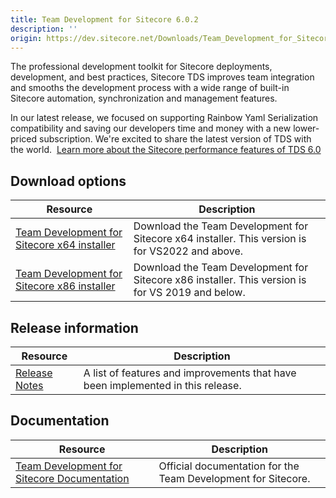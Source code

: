 ```yaml
---
title: Team Development for Sitecore 6.0.2
description: ''
origin: https://dev.sitecore.net/Downloads/Team_Development_for_Sitecore/6x/Team_Development_for_Sitecore_602.aspx
---
```


The professional development toolkit for Sitecore deployments, development, and best practices, Sitecore TDS improves team integration and smooths the development process with a wide range of built-in Sitecore automation, synchronization and management features.

In our latest release, we focused on supporting Rainbow Yaml Serialization compatibility and saving our developers time and money with a new lower-priced subscription. We're excited to share the latest version of TDS with the world.  [Learn more about the Sitecore performance features of TDS 6.0](https://www.teamdevelopmentforsitecore.com/TDS-6-0)

## Download options

 | Resource | Description |
 | --- | --- |
 | [Team Development for Sitecore x64 installer](https://scdp.blob.core.windows.net/downloads/Team%20Development%20for%20Sitecore/6x/Team%20Development%20for%20Sitecore%20602/Secure/TDS%206.0.2%20x64.zip) | Download the Team Development for Sitecore x64 installer. This version is for VS2022 and above. |
 | [Team Development for Sitecore x86 installer](https://scdp.blob.core.windows.net/downloads/Team%20Development%20for%20Sitecore/6x/Team%20Development%20for%20Sitecore%20602/Secure/TDS%206.0.2%20x86.zip) | Download the Team Development for Sitecore x86 installer. This version is for VS 2019 and below. |

## Release information

 | Resource | Description |
 | --- | --- |
 | [Release Notes](/downloads/Team_Development_for_Sitecore/6x/Team_Development_for_Sitecore_602/Release_Notes) | A list of features and improvements that have been implemented in this release. |

## Documentation

 | Resource | Description |
 | --- | --- |
 | [Team Development for Sitecore Documentation](http://hedgehogdevelopment.github.io/tds/) | Official documentation for the Team Development for Sitecore. |